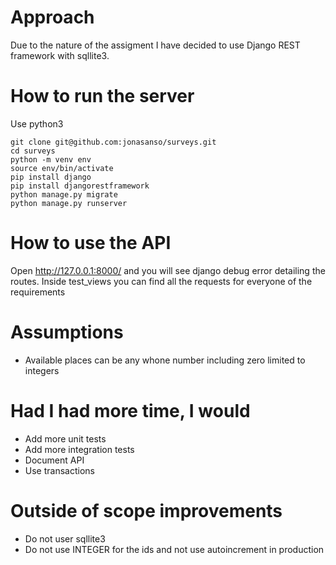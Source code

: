 # Approach

Due to the nature of the assigment I have decided to use Django REST framework with sqllite3. 


# How to run the server

Use python3 
```
git clone git@github.com:jonasanso/surveys.git
cd surveys
python -m venv env
source env/bin/activate
pip install django
pip install djangorestframework
python manage.py migrate
python manage.py runserver
```

# How to use the API
Open http://127.0.0.1:8000/ and you will see django debug error detailing the routes.
Inside test_views you can find all the requests for everyone of the requirements

# Assumptions
- Available places can be any whone number including zero limited to integers

# Had I had more time, I would
- Add more unit tests
- Add more integration tests
- Document API
- Use transactions

# Outside of scope improvements
- Do not user sqllite3
- Do not use INTEGER for the ids and not use autoincrement in production


